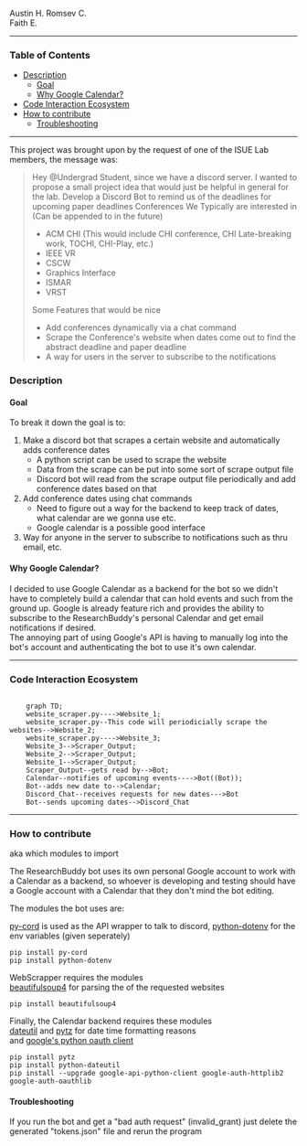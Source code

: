 
Austin H.
Romsev C.  
Faith E. 


___
### Table of Contents
  
- [Description](#description)
  - [Goal](#goal)
  - [Why Google Calendar?](#why-google-calendar)
- [Code Interaction Ecosystem](#code-interaction-ecosystem)
- [How to contribute](#how-to-contribute)
  - [Troubleshooting](#troubleshooting)

___

This project was brought upon by the request of one of the ISUE Lab members, the message was:

>Hey @Undergrad Student, since we have a discord server. I wanted to propose a small project idea that would just be helpful in general for the lab. 
>Develop a Discord Bot to remind us of the deadlines for upcoming paper deadlines
>Conferences We Typically are interested in (Can be appended to in the future)
>  - ACM CHI (This would include CHI conference, CHI Late-breaking work, TOCHI, CHI-Play, etc.)
>  - IEEE VR
>  - CSCW
>  - Graphics Interface
>  - ISMAR
>  - VRST
> 
> Some Features that would be nice 
> 	 - Add conferences dynamically via a chat command 
>	 - Scrape the Conference's website when dates come out to find the abstract deadline and paper deadline 
>	 - A way for users in the server to subscribe to the notifications

### Description
#### Goal
To break it down the goal is to:

1. Make a discord bot that scrapes a certain website and automatically adds conference dates
    -  A python script can be used to scrape the website
    - Data from the scrape can be put into some sort of scrape output file
    - Discord bot will read from the scrape output file periodically and add conference dates based on that
2. Add conference dates using chat commands
    - Need to figure out a way for the backend to keep track of dates, what calendar are we gonna use etc.
    - Google calendar is a possible good interface
3. Way for anyone in the server to subscribe to notifications such as thru email, etc.  
#### Why Google Calendar?
I decided to use Google Calendar as a backend for the bot so we didn't have to completely build a calendar that can hold events and such from the ground up. Google is already feature rich and provides the ability to subscribe to the ResearchBuddy's personal Calendar and get email notifications if desired.  
The annoying part of using Google's API is having to manually log into the bot's account and authenticating the bot to use it's own calendar.
___
### Code Interaction Ecosystem

```mermaid

	graph TD;
    website_scraper.py---->Website_1;
    website_scraper.py--This code will periodicially scrape the websites-->Website_2;
    website_scraper.py---->Website_3;
    Website_3-->Scraper_Output;
    Website_2-->Scraper_Output;
    Website_1-->Scraper_Output;
    Scraper_Output--gets read by-->Bot;
    Calendar--notifies of upcoming events---->Bot((Bot));
    Bot--adds new date to-->Calendar;
    Discord_Chat--receives requests for new dates--->Bot
    Bot--sends upcoming dates-->Discord_Chat
```
___

### How to contribute
aka which modules to import  

The ResearchBuddy bot uses its own personal Google account to work with a Calendar as a backend, so whoever is developing and testing should have a Google account with a Calendar that they don't mind the bot editing.

The modules the bot uses are:

[py-cord](https://pypi.org/project/py-cord/) is used as the API wrapper to talk to discord, [python-dotenv](https://pypi.org/project/python-dotenv/) for the env variables (given seperately)    
```
pip install py-cord
pip install python-dotenv
```

WebScrapper requires the modules  
[beautifulsoup4](https://www.crummy.com/software/BeautifulSoup/bs4/doc/#installing-beautiful-soup)  for parsing the of the requested websites  
```
pip install beautifulsoup4
```


Finally, the Calendar backend requires these modules  
[dateutil](https://pypi.org/project/python-dateutil/) and [pytz](https://pypi.org/project/pytz/) for date time formatting reasons  
and [google's python oauth client](https://developers.google.com/calendar/api/quickstart/python)
  
  ```
pip install pytz
pip install python-dateutil
pip install --upgrade google-api-python-client google-auth-httplib2 google-auth-oauthlib
  ```
#### Troubleshooting
If you run the bot and get a "bad auth request" (invalid_grant) just delete the generated "tokens.json" file and rerun the program
